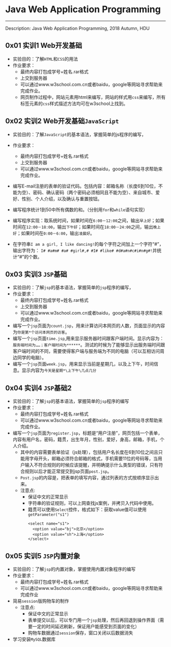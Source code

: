 # Java Web Application Programming  
---
Description: Java Web Application Programming, 2018 Autumn, HDU  

## 0x01 实训1 Web开发基础  
* 实验目的：了解`HTML`和`CSS`的用法  
* 作业要求：  
  * 最终内容打包成学号+姓名.rar格式  
  * 上交到服务器  
  * 可以通过www.w3school.com.cn或者baidu，google等网站寻求帮助来完成作业。  
  * 网页制作过程中，网站元素用html来编写，网站的样式用`css`来编写，所有标签元素的`css`样式描述方法均可在w3school上找到。  

## 0x02 实训2 Web开发基础`JavaScript`  
* 实验目的：了解`JavaScript`的基本语法，掌握简单的js程序的编写，  
* 作业要求：  
  * 最终内容打包成学号+姓名.rar格式  
  * 上交到服务器   
  * 可以通过www.w3school.com.cn或者baidu，google等网站寻求帮助来完成作业。  

* 编写E-mail注册的表单的验证代码。包括内容：邮箱名称（长度6到10位，不能为空）、密码、确认密码（两个密码必须相同且不能为空）、来自城市、爱好、性别、个人介绍，以及确认与重置按钮。  
* 编写程序统计1到50中所有偶数的和。（分别用`for`和`while`语句实现）  
* 编写程序实现：取系统时间，如果时间在`6:00－12:00`之间，输出`早上好`；如果时间在`12:00－18:00`，输出`下午好`；如果时间在`18:00－24:00`之间，输出`晚上好`；如果时间在`0:00－6:00`，输出`凌晨好`。  
* 在字符串```I am a girl, I like dancing!```的每个字符之间加上一个字符“#”，输出字符为：
```I# #a#m# #a# #girl#,# #I# #like# #d#a#n#c#i#n#g#!```并统计“#”的个数。  

## 0x03 实训3 `JSP`基础
* 实验目的：了解`jsp`的基本语法，掌握简单的`jsp`程序的编写，
* 作业要求：
  * 最终内容打包成学号+姓名.rar格式
  * 上交到服务器
  * 可以通过www.w3school.com.cn或者baidu，google等网站寻求帮助来完成作业。
* 编写一个`jsp`页面为`count.jsp`，用来计算访问本网页的人数，页面显示的内容为`你是第*个访问本网页的访客`。
* 编写一个`jsp`页面`time.jsp`,用来显示服务器时间跟客户端时间。显示内容为：`服务端时间为……；客户端时间为******`。测试的时候为了能够显示出服务端时间跟客户端时间的不同，需要使得客户端与服务端为不同的电脑（可以互相访问周边同学的电脑）。
* 编写一个`jsp`页面`week.jsp`，用来显示当前是星期几，以及上下午，时间信息。显示内容为`今天是星期*\上下午\几点几分`

## 0x04 实训4 `JSP`基础2  
* 实验目的：了解`jsp`的基本语法，掌握简单的`jsp`程序的编写  
* 作业要求：  
  * 最终内容打包成学号+姓名.rar格式  
  * 可以通过www.w3school.com.cn或者baidu，google等网站寻求帮助来完成作业。  
* 编写一个`jsp`页面为`register.jsp`，标题是“用户注册”，网页包括一个表单，内容有用户名，密码，籍贯，出生年月，性别，爱好，身高，邮箱，手机，个人介绍。  
  * 其中的内容需要表单验证（js处理），包括用户名长度在6到10位之间且只能用字母开头，邮箱必须符合邮箱的格式，手机需要11位的号码等，当用户输入不符合规则的时候应该提醒，并明确提示什么类型的错误，只有符合规则以后才能正常提交到jsp页面`post.jsp`。  
  * `Post.jsp`的内容是，把表单的填写内容，通过列表的方式按顺序显示出来。  
  * 注意点:  
    * 保证中文的正常显示  
    * 字符串的验证规则，可以上网查找js案例，并拷贝入代码中使用。  
    * 籍贯可以使用`Select`控件，格式如下：获取value值可以使用`getParameter("s1")`  
        ```
        <select name="s1">  
          <option value="bj">北京</option>  
          <option value="sh">上海</option>  
        </select>  
        ```

## 0x05 实训5 `JSP`内置对象  
* 实验目的：了解`jsp`的内置对象，掌握使用内置对象程序的编写  
* 作业要求：  
  * 最终内容打包成学号+姓名.rar格式
  * 可以通过www.w3school.com.cn或者baidu，google等网站寻求帮助来完成作业  
* 简易`session`版购物车的制作  
  * 注意点:  
    * 保证中文的正常显示  
    * 表单提交以后，可以专门用一个`jsp`处理，然后再回退到操作界面（需要一定的时间延迟刷新，保证用户能感受到页面的变化）  
    * 购物车数据通过`session`保存，窗口关闭以后数据消失  
* 学习安装`MySQL`数据库  

